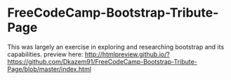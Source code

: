 # FreeCodeCamp-Bootstrap-Tribute-Page
This was largely an exercise in exploring and researching bootstrap and its capabilities. 
preview here:
http://htmlpreview.github.io/?https://github.com/Dkazem91/FreeCodeCamp-Bootstrap-Tribute-Page/blob/master/index.html

